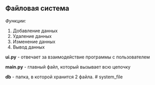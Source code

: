 ## Файловая система
*Функции:*
1. Добавление данных
2. Удаление данных
3. Изменение данных
4. Вывод данных

**ui.py** - отвечает за взаимодействие программы с пользователем

**main.py** - главный файл, который вызывает всю цепочку

**db** - папка, в которой хранится 2 файла.
#   s y s t e m _ f i l e  
 